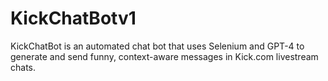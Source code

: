 # KickChatBotv1
KickChatBot is an automated chat bot that uses Selenium and GPT-4 to generate and send funny, context-aware messages in Kick.com livestream chats.

